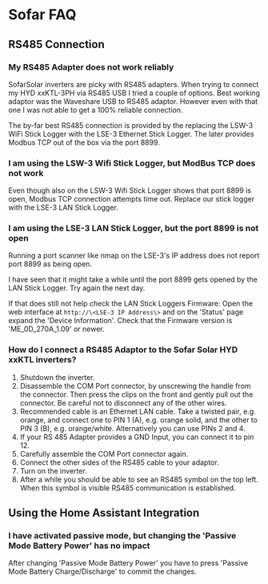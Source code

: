# Sofar FAQ

## RS485 Connection

### My RS485 Adapter does not work reliably

SofarSolar inverters are picky with RS485 adapters. When trying to connect my HYD xxKTL-3PH via RS485 USB I tried a couple of options. Best working adaptor was the Waveshare USB to RS485 adaptor. However even with that one I was not able to get a 100% reliable connection.

The by-far best RS485 connection is provided by the replacing the LSW-3 WiFi Stick Logger with the LSE-3 Ethernet Stick Logger. The later provides Modbus TCP out of the box via the port 8899.

### I am using the LSW-3 Wifi Stick Logger, but ModBus TCP does not work

Even though also on the LSW-3 Wifi Stick Logger shows that port 8899 is open, Modbus TCP connection attempts time out. Replace our stick logger with the LSE-3 LAN Stick Logger.

### I am using the LSE-3 LAN Stick Logger, but the port 8899 is not open

Running a port scanner like nmap on the LSE-3's IP address does not report port 8899 as being open.

I have seen that it might take a while until the port 8899 gets opened by the LAN Stick Logger. Try again the next day.

If that does still not help check the LAN Stick Loggers Firmware: Open the web interface at `http://\<LSE-3 IP Address\>` and on the 'Status' page expand the 'Device Information'. Check that the Firmware version is 'ME_0D_270A_1.09' or newer.

### How do I connect a RS485 Adaptor to the Sofar Solar HYD xxKTL inverters?

1. Shutdown the inverter.
2. Disassemble the COM Port connector, by unscrewing the handle from the connector. Then press the clips on the front and gently pull out the connector. Be careful not to disconnect any of the other wires.
3. Recommended cable is an Ethernet LAN cable. Take a twisted pair, e.g. orange, and connect one to PIN 1 (A), e.g. orange solid, and the other to PIN 3 (B), e.g. orange/white. Alternatively you can use PINs 2 and 4.
4. If your RS 485 Adapter provides a GND Input, you can connect it to pin 12.
5. Carefully assemble the COM Port connector again.
6. Connect the other sides of the RS485 cable to your adaptor.
7. Turn on the inverter.
8. After a while you should be able to see an RS485 symbol on the top left. When this symbol is visible RS485 communication is established.

## Using the Home Assistant Integration

### I have activated passive mode, but changing the 'Passive Mode Battery Power' has no impact

After changing 'Passive Mode Battery Power' you have to press 'Passive Mode Battery Charge/Discharge' to commit the changes.